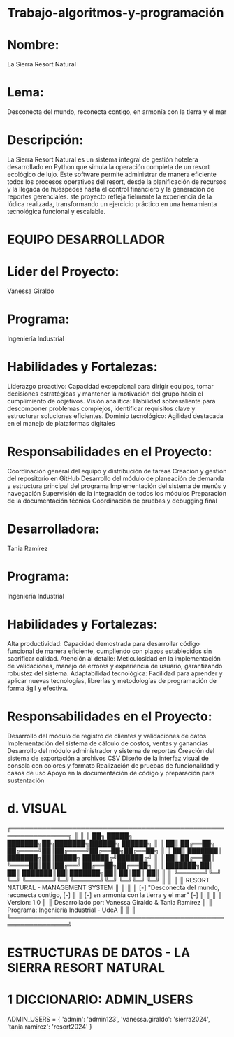 # Trabajo-algoritmos-y-programación
# Nombre:
La Sierra Resort Natural
# Lema: 
Desconecta del mundo, reconecta contigo,  en armonía con la tierra y el mar 
# Descripción:
La Sierra Resort Natural es un sistema integral de gestión hotelera desarrollado en Python que simula la operación completa de un resort ecológico de lujo. Este software permite administrar de manera eficiente todos los procesos operativos del resort, desde la planificación de recursos y la llegada de huéspedes hasta el control financiero y la generación de reportes gerenciales. ste proyecto refleja fielmente la experiencia de la lúdica realizada, transformando un ejercicio práctico en una herramienta tecnológica funcional y escalable.

# EQUIPO DESARROLLADOR

# Líder del Proyecto: 
Vanessa Giraldo
# Programa: 
Ingeniería Industrial
# Habilidades y Fortalezas:
Liderazgo proactivo: Capacidad excepcional para dirigir equipos, tomar decisiones estratégicas y mantener la motivación del grupo hacia el cumplimiento de objetivos.
Visión analítica: Habilidad sobresaliente para descomponer problemas complejos, identificar requisitos clave y estructurar soluciones eficientes.
Dominio tecnológico: Agilidad destacada en el manejo de plataformas digitales

# Responsabilidades en el Proyecto:
Coordinación general del equipo y distribución de tareas
Creación y gestión del repositorio en GitHub
Desarrollo del módulo de planeación de demanda y estructura principal del programa
Implementación del sistema de menús y navegación
Supervisión de la integración de todos los módulos
Preparación de la documentación técnica
Coordinación de pruebas y debugging final

# Desarrolladora: 
Tania Ramírez
# Programa: 
Ingeniería Industrial
# Habilidades y Fortalezas:

Alta productividad: Capacidad demostrada para desarrollar código funcional de manera eficiente, cumpliendo con plazos establecidos sin sacrificar calidad.
Atención al detalle: Meticulosidad en la implementación de validaciones, manejo de errores y experiencia de usuario, garantizando robustez del sistema.
Adaptabilidad tecnológica: Facilidad para aprender y aplicar nuevas tecnologías, librerías y metodologías de programación de forma ágil y efectiva.

# Responsabilidades en el Proyecto:

Desarrollo del módulo de registro de clientes y validaciones de datos
Implementación del sistema de cálculo de costos, ventas y ganancias
Desarrollo del módulo administrador y sistema de reportes
Creación del sistema de exportación a archivos CSV
Diseño de la interfaz visual de consola con colores y formato
Realización de pruebas de funcionalidad y casos de uso
Apoyo en la documentación de código y preparación para sustentación

# d. VISUAL

╔═══════════════════════════════════════════════════════════════╗
    ║                                                               ║
    ║   ██╗      █████╗     ███████╗██╗███████╗██████╗ ██████╗      ║
    ║   ██║     ██╔══██╗    ██╔════╝██║██╔════╝██╔══██╗██╔══██╗    ║
    ║   ██║     ███████║    ███████╗██║█████╗  ██████╔╝██████╔╝    ║
    ║   ██║     ██╔══██║    ╚════██║██║██╔══╝  ██╔══██╗██╔══██╗    ║
    ║   ███████╗██║  ██║    ███████║██║███████╗██║  ██║██║  ██║    ║
    ║   ╚══════╝╚═╝  ╚═╝    ╚══════╝╚═╝╚══════╝╚═╝  ╚═╝╚═╝  ╚═╝    ║
    ║                                                               ║
    ║              RESORT NATURAL - MANAGEMENT SYSTEM               ║
    ║                                                               ║
    ║         [-]  "Desconecta del mundo, reconecta contigo,   [-] ║
    ║         [-]   en armonía con la tierra y el mar"         [-] ║
    ║                                                               ║
    ║         Version: 1.0                                          ║
    ║         Desarrollado por: Vanessa Giraldo & Tania Ramírez    ║
    ║         Programa: Ingeniería Industrial - UdeA                ║
    ║                                                               ║
    ╚═══════════════════════════════════════════════════════════════╝
# ESTRUCTURAS DE DATOS - LA SIERRA RESORT NATURAL 

# 1 DICCIONARIO: ADMIN_USERS
ADMIN_USERS = {
    'admin': 'admin123',
    'vanessa.giraldo': 'sierra2024',
    'tania.ramirez': 'resort2024'
}

